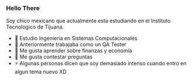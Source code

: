 ### Hello There 

Soy chico mexicano que actualmente esta estudiando en el Instituto Tecnologico de Tijuana. 

- 🔭 Estudio Ingenieria en Sistemas Computacionales
- 💯 Anteriormente trabajaba como un QA Tester
- 🌱 Me gusta aprender sobre finanzas y economía
- 💬 Me gusta contestar preguntas
- ⚡ Algunas personas dicen que soy demasiado intenso cuando entro en algun tema nuevo XD
